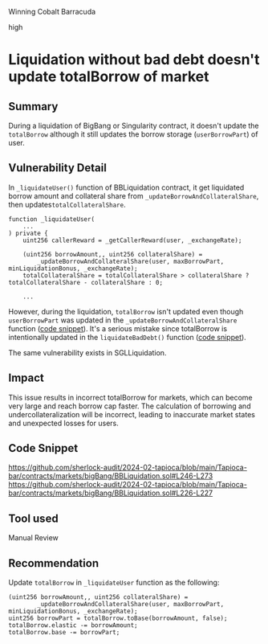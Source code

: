 Winning Cobalt Barracuda

high

# Liquidation without bad debt doesn't update totalBorrow of market

## Summary
During a liquidation of BigBang or Singularity contract, it doesn't update the `totalBorrow` although it still updates the borrow storage (`userBorrowPart`) of user.
## Vulnerability Detail
In `_liquidateUser()` function of BBLiquidation contract, it get liquidated borrow amount and collateral share from `_updateBorrowAndCollateralShare`, then updates`totalCollateralShare`. 
```solidity=
function _liquidateUser(
    ...
) private {
    uint256 callerReward = _getCallerReward(user, _exchangeRate);

    (uint256 borrowAmount,, uint256 collateralShare) =
        _updateBorrowAndCollateralShare(user, maxBorrowPart, minLiquidationBonus, _exchangeRate);
    totalCollateralShare = totalCollateralShare > collateralShare ? totalCollateralShare - collateralShare : 0;

    ...
```
However, during the liquidation, `totalBorrow` isn't updated even though `userBorrowPart` was updated in the `_updateBorrowAndCollateralShare` function ([code snippet](https://github.com/sherlock-audit/2024-02-tapioca/blob/main/Tapioca-bar/contracts/markets/bigBang/BBLiquidation.sol#L226-L227)). 
It's a serious mistake since totalBorrow is intentionally updated in the `liquidateBadDebt()` function ([code snippet](https://github.com/sherlock-audit/2024-02-tapioca/blob/main/Tapioca-bar/contracts/markets/singularity/SGLLiquidation.sol#L96-L97)).

The same vulnerability exists in SGLLiquidation.
## Impact
This issue results in incorrect totalBorrow for markets, which can become very large and reach borrow cap faster. The calculation of borrowing and undercollateralization will be incorrect, leading to inaccurate market states and unexpected losses for users.
## Code Snippet
https://github.com/sherlock-audit/2024-02-tapioca/blob/main/Tapioca-bar/contracts/markets/bigBang/BBLiquidation.sol#L246-L273
https://github.com/sherlock-audit/2024-02-tapioca/blob/main/Tapioca-bar/contracts/markets/bigBang/BBLiquidation.sol#L226-L227

## Tool used

Manual Review

## Recommendation
Update `totalBorrow` in `_liquidateUser` function as the following:
```solidity=
(uint256 borrowAmount,, uint256 collateralShare) =
        _updateBorrowAndCollateralShare(user, maxBorrowPart, minLiquidationBonus, _exchangeRate);
uint256 borrowPart = totalBorrow.toBase(borrowAmount, false);
totalBorrow.elastic -= borrowAmount;
totalBorrow.base -= borrowPart;
```